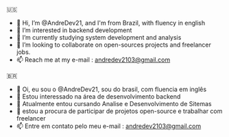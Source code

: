 🇺🇸
- 👋 Hi, I’m @AndreDev21, and I'm from Brazil, with fluency in english
- 👀 I’m interested in backend development
- 🌱 I’m currently studying system development and analysis
- 💞️ I’m looking to collaborate on open-sources projects and freelancer jobs.
- 📫 Reach me at my e-mail :
andredev2103@gmail.com

🇧🇷
- 👋 Oi, eu sou o @AndreDev21, sou do brasil, com fluencia em inglês
- 👀 Estou interessado na área de desenvolvimento backend
- 🌱 Atualmente entou cursando Analise e Desenvolvimento de Sitemas
- 💞️ estou a procura de participar de projetos open-source e trabalhar com freelancer
- 📫 Entre em contato pelo meu e-mail :
andredev2103@gmail.com
